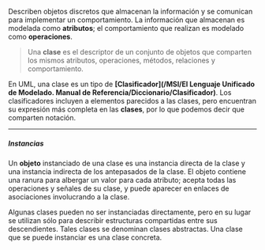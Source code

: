 Describen objetos discretos que almacenan la información y se comunican para implementar un comportamiento. 
La información que almacenan es modelada como **atributos**; el comportamiento que realizan es modelado como **operaciones**.

> Una **clase** es el descriptor de un conjunto de objetos que comparten los mismos atributos, operaciones, métodos, relaciones y comportamiento.

En UML, una clase es un tipo de **[Clasificador](/MSI/El Lenguaje Unificado de Modelado. Manual de Referencia/Diccionario/Clasificador)**. Los clasificadores incluyen a elementos parecidos a las clases, pero encuentran su expresión más completa en las **clases**, por lo que podemos decir que comparten notación.
****
##### **Instancias**
Un **objeto** instanciado de una clase es una instancia directa de la clase y una instancia indirecta de los antepasados de la clase. El objeto contiene una ranura para albergar un valor para cada atributo; acepta todas las operaciones y señales de su clase, y puede aparecer en enlaces de asociaciones involucrando a la clase.

Algunas clases pueden no ser instanciadas directamente, pero en su lugar se utilizan sólo para describir estructuras compartidas entre sus descendientes. Tales clases se denominan clases abstractas. Una clase que se puede instanciar es una clase concreta.